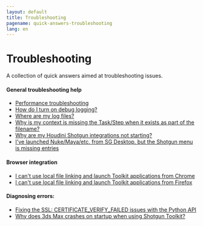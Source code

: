 ```yaml
---
layout: default
title: Troubleshooting
pagename: quick-answers-troubleshooting
lang: en
---
```


Troubleshooting
===

A collection of quick answers aimed at troubleshooting issues.

#### General troubleshooting help

- [Performance troubleshooting](#./troubleshooting/performance-troubleshooting.md)
- [How do I turn on debug logging?](#./troubleshooting/turn-debug-logging-on.md)
- [Where are my log files?](#./troubleshooting/where-are-my-log-files.md)
- [Why is my context is missing the Task/Step when it exists as part of the filename?](#./troubleshooting/context-missing-task-step.md)
- [Why are my Houdini Shotgun integrations not starting?](#./troubleshooting/houdini-integrations-not-starting.md)
- [I've launched Nuke/Maya/etc. from SG Desktop, but the Shotgun menu is missing entries](#./troubleshooting/menu-entries-missing-in-launched-dcc.md)

#### Browser integration
- [I can't use local file linking and launch Toolkit applications from Chrome](#./troubleshooting/cant-use-file-linking-toolkit-app-chrome.md)
- [I can't use local file linking and launch Toolkit applications from Firefox](#./troubleshooting/cant-use-file-linking-toolkit-app-firefox.md)

#### Diagnosing errors:
- [Fixing the SSL: CERTIFICATE_VERIFY_FAILED issues with the Python API](#./troubleshooting/fix-ssl-certificate-verify-failed.md)
- [Why does 3ds Max crashes on startup when using Shotgun Toolkit?](#./troubleshooting/3dsmax-crashes-on-startup.md)